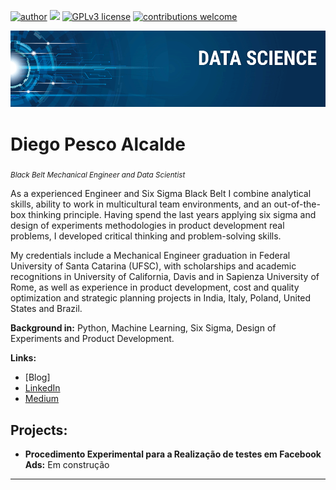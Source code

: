 [![author](https://img.shields.io/badge/author-diegopescoalcalde-red.svg)](https://www.linkedin.com/in/diego-pesco-alcalde-b914b422/) [![](https://img.shields.io/badge/python-3.7+-blue.svg)](https://www.python.org/downloads/release/python-365/) [![GPLv3 license](https://img.shields.io/badge/License-GPLv3-blue.svg)](http://perso.crans.org/besson/LICENSE.html) [![contributions welcome](https://img.shields.io/badge/contributions-welcome-brightgreen.svg?style=flat)]()

<p align="center">
  <img src="banner.png" >
</p>

# Diego Pesco Alcalde
<sub>*Black Belt Mechanical Engineer and Data Scientist* </sub>

As a experienced Engineer and Six Sigma Black Belt I combine analytical skills, ability to work in multicultural team environments, and an out-of-the-box thinking principle. Having spend the last years applying six sigma and design of experiments methodologies in product development real problems, I developed critical thinking and problem-solving skills.

My credentials include a Mechanical Engineer graduation in Federal University of Santa Catarina (UFSC), with scholarships and academic recognitions in University of California, Davis and in Sapienza University of Rome, as well as experience in product development, cost and quality optimization and strategic planning projects in India, Italy, Poland, United States and Brazil.

**Background in:** Python, Machine Learning, Six Sigma, Design of Experiments and Product Development.

**Links:**
* [Blog]
* [LinkedIn](https://www.linkedin.com/in/diegopesco/)
* [Medium](https://www.medium.com)


## Projects:

* **Procedimento Experimental para a Realização de testes em Facebook Ads:** Em construção

---




